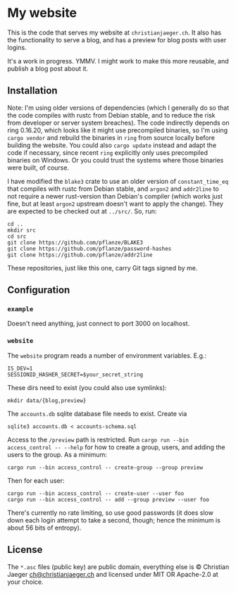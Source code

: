 # My website

This is the code that serves my website at `christianjaeger.ch`. It
also has the functionality to serve a blog, and has a preview for blog
posts with user logins.

It's a work in progress. YMMV. I might work to make this more
reusable, and publish a blog post about it.

## Installation

Note: I'm using older versions of dependencies (which I generally do
so that the code compiles with rustc from Debian stable, and to reduce
the risk from developer or server system breaches). The code
indirectly depends on ring 0.16.20, which looks like it might use
precompiled binaries, so I'm using `cargo vendor` and rebuild the
binaries in `ring` from source locally before building the
website. You could also `cargo update` instead and adapt the code if
necessary, since recent `ring` explicitly only uses precompiled
binaries on Windows. Or you could trust the systems where those
binaries were built, of course.

I have modified the `blake3` crate to use an older version of
`constant_time_eq` that compiles with rustc from Debian stable, and
`argon2` and `addr2line` to not require a newer rust-version than
Debian's compiler (which works just fine, but at least `argon2`
upstream doesn't want to apply the change). They are expected to be
checked out at `../src/`. So, run:

    cd ..
    mkdir src
    cd src
    git clone https://github.com/pflanze/BLAKE3
    git clone https://github.com/pflanze/password-hashes
    git clone https://github.com/pflanze/addr2line

These repositories, just like this one, carry Git tags signed by
me.

## Configuration

### `example`

Doesn't need anything, just connect to port 3000 on localhost.

### `website`

The `website` program reads a number of environment variables. E.g.:

    IS_DEV=1
    SESSIONID_HASHER_SECRET=$your_secret_string

These dirs need to exist (you could also use symlinks):

    mkdir data/{blog,preview}

The `accounts.db` sqlite database file needs to exist. Create via 

    sqlite3 accounts.db < accounts-schema.sql

Access to the `/preview` path is restricted. Run `cargo run --bin
access_control -- --help` for how to create a group, users, and adding
the users to the group. As a minimum:

    cargo run --bin access_control -- create-group --group preview

Then for each user:

    cargo run --bin access_control -- create-user --user foo
    cargo run --bin access_control -- add --group preview --user foo

There's currently no rate limiting, so use good passwords (it does
slow down each login attempt to take a second, though; hence the
minimum is about 56 bits of entropy).

## License

The `*.asc` files (public key) are public domain, everything else is ©
Christian Jaeger <ch@christianjaeger.ch> and licensed under MIT OR
Apache-2.0 at your choice.
